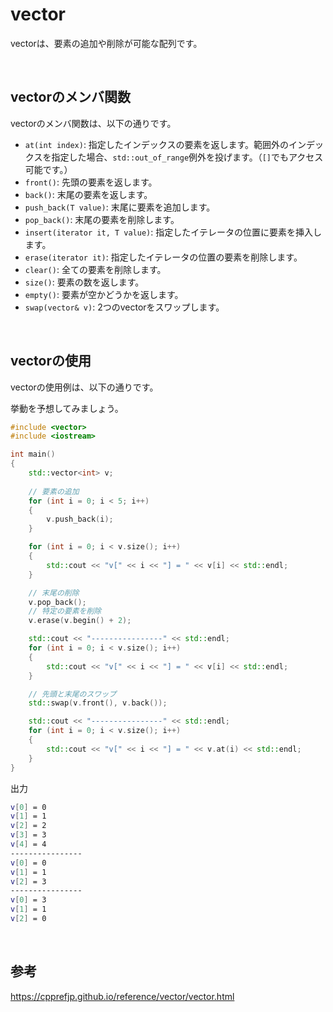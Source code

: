 # vector

vectorは、要素の追加や削除が可能な配列です。

<br>

## vectorのメンバ関数

vectorのメンバ関数は、以下の通りです。

- `at(int index)`: 指定したインデックスの要素を返します。範囲外のインデックスを指定した場合、`std::out_of_range`例外を投げます。（`[]`でもアクセス可能です。）
- `front()`: 先頭の要素を返します。
- `back()`: 末尾の要素を返します。
- `push_back(T value)`: 末尾に要素を追加します。
- `pop_back()`: 末尾の要素を削除します。
- `insert(iterator it, T value)`: 指定したイテレータの位置に要素を挿入します。
- `erase(iterator it)`: 指定したイテレータの位置の要素を削除します。
- `clear()`: 全ての要素を削除します。
- `size()`: 要素の数を返します。
- `empty()`: 要素が空かどうかを返します。
- `swap(vector& v)`: 2つのvectorをスワップします。

<br>


## vectorの使用

vectorの使用例は、以下の通りです。

挙動を予想してみましょう。

```cpp
#include <vector>
#include <iostream>

int main()
{
    std::vector<int> v;
    
    // 要素の追加
    for (int i = 0; i < 5; i++)
    {
        v.push_back(i);
    }

    for (int i = 0; i < v.size(); i++)
    {
        std::cout << "v[" << i << "] = " << v[i] << std::endl;
    }

    // 末尾の削除
    v.pop_back();
    // 特定の要素を削除
    v.erase(v.begin() + 2);

    std::cout << "----------------" << std::endl;
    for (int i = 0; i < v.size(); i++)
    {
        std::cout << "v[" << i << "] = " << v[i] << std::endl;
    }

    // 先頭と末尾のスワップ
    std::swap(v.front(), v.back());

    std::cout << "----------------" << std::endl;
    for (int i = 0; i < v.size(); i++)
    {
        std::cout << "v[" << i << "] = " << v.at(i) << std::endl;
    }
}
```

出力

```bash
v[0] = 0
v[1] = 1
v[2] = 2
v[3] = 3
v[4] = 4
----------------
v[0] = 0
v[1] = 1
v[2] = 3
----------------
v[0] = 3
v[1] = 1
v[2] = 0
```

<br>

## 参考

https://cpprefjp.github.io/reference/vector/vector.html